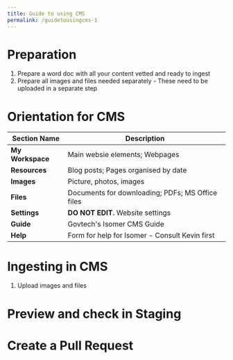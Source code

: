 ```yaml
---
title: Guide to using CMS
permalink: /guidetousingcms-1
---
```

# Preparation

1) Prepare a word doc with all your content vetted and ready to ingest
2) Prepare all images and files needed separately - These need to be uploaded in a separate step

# Orientation for CMS


| **Section Name** | **Description** |
| -------- | -------- |
| **My Workspace**   | Main websie elements; Webpages     |
| **Resources** | Blog posts; Pages organised by date|
| **Images** | Picture, photos, images|
| **Files** | Documents for downloading; PDFs; MS Office files | 
| **Settings** | **DO NOT EDIT.** Website settings |
| **Guide**     | Govtech's Isomer CMS Guide     |
| **Help** | Form for help for Isomer - Consult Kevin first





# Ingesting in CMS
1) Upload images and files

# Preview and check in Staging

# Create a Pull Request